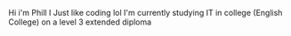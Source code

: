 Hi i'm Phill I Just like coding lol
I'm currently studying IT in college (English College) on a level 3 extended diploma
